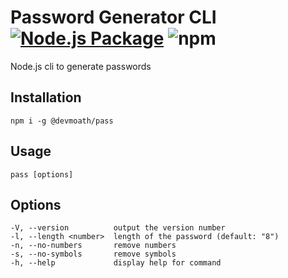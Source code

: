 # Password Generator CLI [![Node.js Package](https://github.com/DevMoath/password-generator-cli/actions/workflows/npm-publish.yml/badge.svg)](https://github.com/DevMoath/password-generator-cli/actions/workflows/npm-publish.yml) ![npm](https://img.shields.io/npm/dt/@devmoath/pass)

Node.js cli to generate passwords

## Installation

```shell
npm i -g @devmoath/pass
```

## Usage

```shell
pass [options]
```

## Options

```text
-V, --version          output the version number
-l, --length <number>  length of the password (default: "8")
-n, --no-numbers       remove numbers
-s, --no-symbols       remove symbols
-h, --help             display help for command
```
